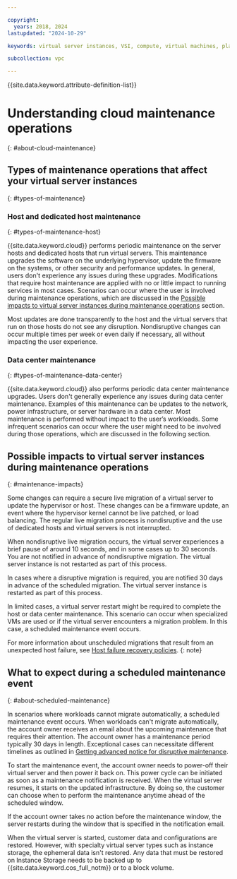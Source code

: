 ```yaml
---

copyright:
  years: 2018, 2024
lastupdated: "2024-10-29"

keywords: virtual server instances, VSI, compute, virtual machines, planning, best practices, instances, virtual servers, virtual server instance, Virtual servers for VPC, gen 2, generation 2, infrastructure, infrastructure as a service, IaaS

subcollection: vpc

---
```


{{site.data.keyword.attribute-definition-list}}

# Understanding cloud maintenance operations
{: #about-cloud-maintenance}

## Types of maintenance operations that affect your virtual server instances
{: #types-of-maintenance}

### Host and dedicated host maintenance
{: #types-of-maintenance-host}

{{site.data.keyword.cloud}} performs periodic maintenance on the server hosts and dedicated hosts that run virtual servers. This maintenance upgrades the software on the underlying hypervisor, update the firmware on the systems, or other security and performance updates. In general, users don't experience any issues during these upgrades. Modifications that require host maintenance are applied with no or little impact to running services in most cases. Scenarios can occur where the user is involved during maintenance operations, which are discussed in the [Possible impacts to virtual server instances during maintenance operations](#maintenance-impacts) section.

Most updates are done transparently to the host and the virtual servers that run on those hosts do not see any disruption. Nondisruptive changes can occur multiple times per week or even daily if necessary, all without impacting the user experience.

### Data center maintenance
{: #types-of-maintenance-data-center}

{{site.data.keyword.cloud}} also performs periodic data center maintenance upgrades. Users don't generally experience any issues during data center maintenance. Examples of this maintenance can be updates to the network, power infrastructure, or server hardware in a data center. Most maintenance is performed without impact to the user’s workloads. Some infrequent scenarios can occur where the user might need to be involved during those operations, which are discussed in the following section.

## Possible impacts to virtual server instances during maintenance operations
{: #maintenance-impacts}

Some changes can require a secure live migration of a virtual server to update the hypervisor or host. These changes can be a firmware update, an event where the hypervisor kernel cannot be live patched, or load balancing. The regular live migration process is nondisruptive and the use of dedicated hosts and virtual servers is not interrupted.

When nondisruptive live migration occurs, the virtual server experiences a brief pause of around 10 seconds, and in some cases up to 30 seconds. You are not notified in advance of nondisruptive migration. The virtual server instance is not restarted as part of this process.

In cases where a disruptive migration is required, you are notified 30 days in advance of the scheduled migration. The virtual server instance is restarted as part of this process.

In limited cases, a virtual server restart might be required to complete the host or data center maintenance. This scenario can occur when specialized VMs are used or if the virtual server encounters a migration problem. In this case, a scheduled maintenance event occurs.

For more information about unscheduled migrations that result from an unexpected host failure, see [Host failure recovery policies](/docs/vpc?topic=vpc-host-failure-recovery-policies&interface=cli).
{: note}

## What to expect during a scheduled maintenance event
{: #about-scheduled-maintenance}

In scenarios where workloads cannot migrate automatically, a scheduled maintenance event occurs. When workloads can't migrate automatically, the account owner receives an email about the upcoming maintenance that requires their attention. The account owner has a maintenance period typically 30 days in length. Exceptional cases can necessitate different timelines as outlined in [Getting advanced notice for disruptive maintenance](/docs/account?topic=account-viewing-cloud-status#disruptive-maintenance).

To start the maintenance event, the account owner needs to power-off their virtual server and then power it back on. This power cycle can be initiated as soon as a maintenance notification is received. When the virtual server resumes, it starts on the updated infrastructure. By doing so, the customer can choose when to perform the maintenance anytime ahead of the scheduled window.

If the account owner takes no action before the maintenance window, the server restarts during the window that is specified in the notification email.

When the virtual server is started, customer data and configurations are restored. However, with specialty virtual server types such as instance storage, the ephemeral data isn't restored. Any data that must be restored on Instance Storage needs to be backed up to {{site.data.keyword.cos_full_notm}} or to a block volume.

